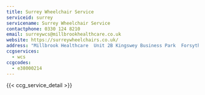 ```yaml
---
title: Surrey Wheelchair Service
serviceid: surrey
servicename: Surrey Wheelchair Service
contactphone: 0330 124 8210
email: surreywcs@millbrookhealthcare.co.uk
website: https://surreywheelchairs.co.uk/
address: "Millbrook Healthcare  Unit 2B Kingswey Business Park  Forsyth Road  Woking  GU21 5SA"
ccgservices:
  - wcs
ccgcodes:
  - e38000214
---
```


{{< ccg_service_detail >}}

